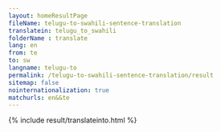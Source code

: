 ```yaml
---
layout: homeResultPage
fileName: telugu-to-swahili-sentence-translation
translatein: telugu_to_swahili
folderName : translate
lang: en
from: te
to: sw
langname: telugu-to
permalink: /telugu-to-swahili-sentence-translation/result
sitemap: false
nointernationalization: true
matchurls: en&&te
---
```

{% include result/translateinto.html %}

<script src="/js/result/translation.js" data-foldername="{{page.folderName}}" data-lang="{{page.lang}}"></script>
